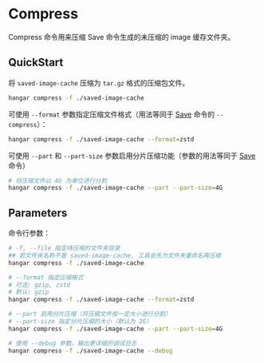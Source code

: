 # Compress

Compress 命令用来压缩 Save 命令生成的未压缩的 image 缓存文件夹。

## QuickStart

将 `saved-image-cache` 压缩为 `tar.gz` 格式的压缩包文件。

```sh
hangar compress -f ./saved-image-cache
```

可使用 `--format` 参数指定压缩文件格式（用法等同于 [Save](./save.md) 命令的 `--compress`）：

```sh
hangar compress -f ./saved-image-cache --format=zstd
```

可使用 `--part` 和 `--part-size` 参数启用分片压缩功能（参数的用法等同于 [Save](./save.md) 命令）

```sh
# 将压缩文件以 4G 为单位进行分割
hangar compress -f ./saved-image-cache --part --part-size=4G
```

## Parameters

命令行参数：

```sh
# -f, --file 指定待压缩的文件夹目录
## 若文件夹名称不是 saved-image-cache, 工具会先为文件夹重命名再压缩
hangar compress -f ./saved-image-cache

# --format 指定压缩格式
# 可选: gzip, zstd
# 默认: gzip
hangar compress -f ./saved-image-cache --format=zstd

# --part 启用分片压缩（将压缩文件按一定大小进行分割）
# --part-size 指定分片压缩的大小（默认为 2G）
hangar compress -f ./saved-image-cache --part --part-size=4G

# 使用 --debug 参数，输出更详细的调试日志
hangar compress -f ./saved-image-cache --debug
```